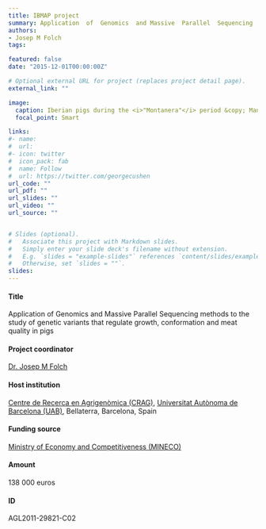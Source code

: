 ```yaml
---
title: IBMAP project
summary: Application  of  Genomics  and Massive  Parallel  Sequencing  methods  to  the  study  of  genetic  variants  that regulate growth, conformation and meat quality in pigs.
authors:
- Josep M Folch
tags:

featured: false
date: "2015-12-01T00:00:00Z"

# Optional external URL for project (replaces project detail page).
external_link: ""

image:
  caption: Iberian pigs during the <i>"Montanera"</i> period &copy; Manuel Revilla
  focal_point: Smart

links:
#- name: 
#  url: 
#- icon: twitter
#  icon_pack: fab
#  name: Follow
#  url: https://twitter.com/georgecushen
url_code: ""
url_pdf: ""
url_slides: ""
url_video: ""
url_source: ""


# Slides (optional).
#   Associate this project with Markdown slides.
#   Simply enter your slide deck's filename without extension.
#   E.g. `slides = "example-slides"` references `content/slides/example-slides.md`.
#   Otherwise, set `slides = ""`.
slides: 
---
```


  <h4 id=Title">Title</h4> Application  of  Genomics  and Massive  Parallel  Sequencing  methods  to  the  study  of  genetic  variants  that regulate growth, conformation and meat quality in pigs

  <h4 id=Project coordinator">Project coordinator</h4> <a href="https://orcid.org/0000-0003-3689-1303" target="_blank">Dr. Josep M Folch</a>

  <h4 id=Host institution">Host institution</h4> <a href="https://www.cragenomica.es/" target="_blank">Centre de Recerca en Agrigen&ograve;mica (CRAG)</a>, <a href="https://www.uab.cat/web/universitat-autonoma-de-barcelona-1345467954774.html" target="_blank">Universitat Aut&ograve;noma de Barcelona (UAB)</a>, Bellaterra, Barcelona, Spain

  <h4 id=Funding source">Funding source</h4> <a href="http://www.mineco.gob.es/portal/site/mineco/menuitem.aa5c961c0709f0fe3e85b782026041a0/?vgnextoid=7c9f2f207c415310VgnVCM1000001d04140aRCRD&lang_choosen=en" target="_blank">Ministry of Economy and Competitiveness (MINECO)</a>
  
  <h4 id=Amount">Amount</h4> 138 000 euros 

  <h4 id=ID">ID</h4> AGL2011-29821-C02

